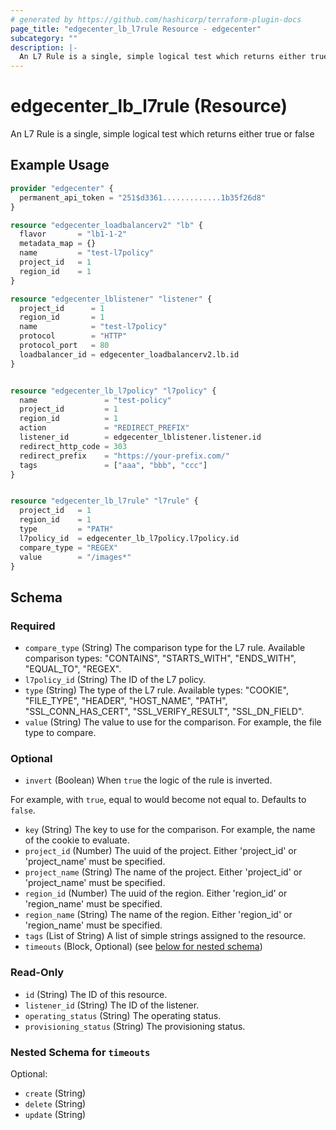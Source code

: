 ```yaml
---
# generated by https://github.com/hashicorp/terraform-plugin-docs
page_title: "edgecenter_lb_l7rule Resource - edgecenter"
subcategory: ""
description: |-
  An L7 Rule is a single, simple logical test which returns either true or false
---
```


# edgecenter_lb_l7rule (Resource)

An L7 Rule is a single, simple logical test which returns either true or false

## Example Usage

```terraform
provider "edgecenter" {
  permanent_api_token = "251$d3361.............1b35f26d8"
}

resource "edgecenter_loadbalancerv2" "lb" {
  flavor       = "lb1-1-2"
  metadata_map = {}
  name         = "test-l7policy"
  project_id   = 1
  region_id    = 1
}

resource "edgecenter_lblistener" "listener" {
  project_id      = 1
  region_id       = 1
  name            = "test-l7policy"
  protocol        = "HTTP"
  protocol_port   = 80
  loadbalancer_id = edgecenter_loadbalancerv2.lb.id
}


resource "edgecenter_lb_l7policy" "l7policy" {
  name               = "test-policy"
  project_id         = 1
  region_id          = 1
  action             = "REDIRECT_PREFIX"
  listener_id        = edgecenter_lblistener.listener.id
  redirect_http_code = 303
  redirect_prefix    = "https://your-prefix.com/"
  tags               = ["aaa", "bbb", "ccc"]
}


resource "edgecenter_lb_l7rule" "l7rule" {
  project_id   = 1
  region_id    = 1
  type         = "PATH"
  l7policy_id  = edgecenter_lb_l7policy.l7policy.id
  compare_type = "REGEX"
  value        = "/images*"
}
```

<!-- schema generated by tfplugindocs -->
## Schema

### Required

- `compare_type` (String) The comparison type for the L7 rule. Available comparison types: "CONTAINS", "STARTS_WITH", "ENDS_WITH", "EQUAL_TO", "REGEX".
- `l7policy_id` (String) The ID of the L7 policy.
- `type` (String) The type of the L7 rule. Available types: "COOKIE", "FILE_TYPE", "HEADER", "HOST_NAME", "PATH", "SSL_CONN_HAS_CERT", "SSL_VERIFY_RESULT", "SSL_DN_FIELD".
- `value` (String) The value to use for the comparison. For example, the file type to compare.

### Optional

- `invert` (Boolean) When `true` the logic of the rule is inverted.

For example, with `true`, equal to would become not equal to. Defaults to `false`.
- `key` (String) The key to use for the comparison. For example, the name of the cookie to evaluate.
- `project_id` (Number) The uuid of the project. Either 'project_id' or 'project_name' must be specified.
- `project_name` (String) The name of the project. Either 'project_id' or 'project_name' must be specified.
- `region_id` (Number) The uuid of the region. Either 'region_id' or 'region_name' must be specified.
- `region_name` (String) The name of the region. Either 'region_id' or 'region_name' must be specified.
- `tags` (List of String) A list of simple strings assigned to the resource.
- `timeouts` (Block, Optional) (see [below for nested schema](#nestedblock--timeouts))

### Read-Only

- `id` (String) The ID of this resource.
- `listener_id` (String) The ID of the listener.
- `operating_status` (String) The operating status.
- `provisioning_status` (String) The provisioning status.

<a id="nestedblock--timeouts"></a>
### Nested Schema for `timeouts`

Optional:

- `create` (String)
- `delete` (String)
- `update` (String)
